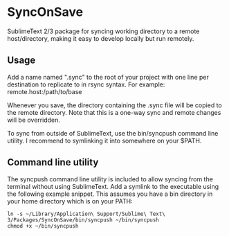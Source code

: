 SyncOnSave
==========

SublimeText 2/3 package for syncing working directory to a remote host/directory, making it easy to develop locally but run remotely.

Usage
-----
Add a name named ".sync" to the root of your project with one line per destination to replicate to in rsync syntax. For example:
remote.host:/path/to/base

Whenever you save, the directory containing the .sync file will be copied to the remote directory.
Note that this is a one-way sync and remote changes will be overridden.

To sync from outside of SublimeText, use the bin/syncpush command line utility. I recommend to symlinking it into somewhere on your $PATH.

Command line utility
--------------------
The syncpush command line utility is included to allow syncing from the terminal without using SublimeText.
Add a symlink to the executable using the following example snippet. This assumes you have a bin directory in your home directory which is on your PATH:

```
ln -s ~/Library/Application\ Support/Sublime\ Text\ 3/Packages/SyncOnSave/bin/syncpush ~/bin/syncpush
chmod +x ~/bin/syncpush
```
